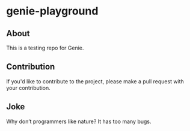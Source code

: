 # genie-playground

## About

This is a testing repo for Genie.

## Contribution

If you'd like to contribute to the project, please make a pull request with your contribution.

## Joke

Why don’t programmers like nature? It has too many bugs.